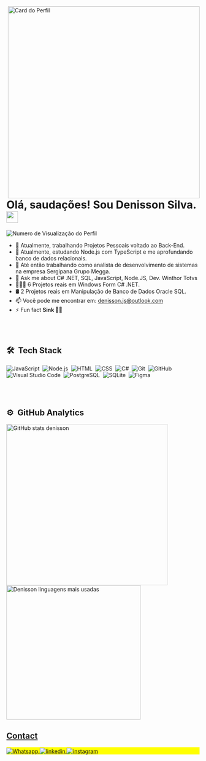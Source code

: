 <img align="right" height="500em" src="https://raw.githubusercontent.com/gist/denissonjs/b63c4f4817aa9de8e5fa10509cff1218/raw/83e198d8d080bd8c2c0194fbc5d4e9d7e56e77d6/githubcard.svg" alt="Card do Perfil">
    <h1>Olá, saudações! Sou Denisson Silva. <img src="https://raw.githubusercontent.com/kaueMarques/kaueMarques/master/hi.gif" width="30px"/></h1>
    <p align="left"><img src="https://komarev.com/ghpvc/?username=denissonjs&amp;color=blue" alt="Numero de Visualização do Perfil"/></p>
    
- 🔭 Atualmente, trabalhando Projetos Pessoais voltado ao Back-End.
- 🌱 Atualmente, estudando Node.js com TypeScript e me aprofundando banco de dados relacionais.
- 👯 Até então trabalhando como analista de desenvolvimento de sistemas na empresa Sergipana Grupo Megga.
- 💬 Ask me about C# .NET, SQL, JavaScript, Node.JS, Dev. Winthor Totvs
- 👨🏽‍💻 6 Projetos reais em Windows Form C# .NET.    
- 🛢️ 2 Projetos reais em Manipulação de Banco de Dados Oracle SQL.
- 📫 Você pode me encontrar em: denisson.js@outlook.com
- ⚡ Fun fact **Sink 😵‍💫**

<br><br>

## 🛠 &nbsp;Tech Stack

![JavaScript](https://img.shields.io/badge/-JavaScript-05122A?style=flat&logo=javascript)&nbsp;
![Node.js](https://img.shields.io/badge/-Node.js-05122A?style=flat&logo=node.js)&nbsp;
![HTML](https://img.shields.io/badge/-HTML-05122A?style=flat&logo=HTML5)&nbsp;
![CSS](https://img.shields.io/badge/-CSS-05122A?style=flat&logo=CSS3&logoColor=1572B6)&nbsp;
![C#](https://img.shields.io/badge/-CS-05122A?style=flat&logo=csharp)&nbsp;
![Git](https://img.shields.io/badge/-Git-05122A?style=flat&logo=git)&nbsp;
![GitHub](https://img.shields.io/badge/-GitHub-05122A?style=flat&logo=github)&nbsp;
![Visual Studio Code](https://img.shields.io/badge/-Visual%20Studio%20Code-05122A?style=flat&logo=visual-studio-code&logoColor=007ACC)&nbsp;
![PostgreSQL](https://img.shields.io/badge/-PostgreSQL-05122A?style=flat&logo=postgresql)&nbsp;
![SQLite](https://img.shields.io/badge/-SQLite-05122A?style=flat&logo=sqlite)&nbsp;
![Figma](https://img.shields.io/badge/-Figma-05122A?style=flat&logo=Figma)&nbsp;

<br><br>

## ⚙️ &nbsp;GitHub Analytics

<div>
  <a href="https://github.com/denissonjs">
  <img width="420em" src="https://github-readme-stats.vercel.app/api?username=denissonjs&show_icons=true&theme=react" alt="GitHub stats denisson"/>
  <img width="350em" src="https://github-readme-stats.vercel.app/api/top-langs/?username=denissonjs&layout=compact&theme=react" alt="Denisson linguagens mais usadas"/>
</div>



## Contact

<p align="left" style="background:yellow">
<a href="" target="_blank">
  <img align="center" src="https://img.shields.io/badge/-Denisson%20Silva-05122A?style=flat&logo=whatsapp" alt="Whatsapp"/>  
</a>
<a href="https://www.linkedin.com/in/denissonjs/" target="_blank">
  <img align="center" src="https://img.shields.io/badge/-denissonjs-05122A?style=flat&logo=linkedin" alt="linkedin"/>
</a>
<a href="https://instagram.com/denisson.js" target="_blank">
 <img align="center" src="https://img.shields.io/badge/-denissonjs-05122A?style=flat&logo=instagram" alt="instagram"/>
</a>
</p>
